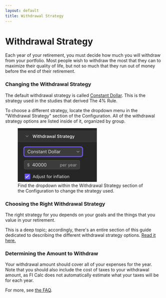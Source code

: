 ```yaml
---
layout: default
title: Withdrawal Strategy
---
```


# Withdrawal Strategy

Each year of your retirement, you must decide how much you will withdraw from
your portfolio. Most people wish to withdraw the most that they can to maximize
their quality of life, but not so much that they run out of money before the end
of their retirement.

### Changing the Withdrawal Strategy

The default withdrawal strategy is called
[Constant Dollar](../../withdrawal-strategies/constant-dollar). This is the
strategy used in the studies that derived The 4% Rule.

To choose a different strategy, locate the dropdown menu in the "Withdrawal
Strategy" section of the Configuration. All of the withdrawal strategy options
are listed inside of it, organized by group.

<figure>
    <img width="253px" src="/images/configuration-withdrawal-strategy-dropdown.jpg" alt="The dropdown used to change the selected withdrawal strategy.">
    <figcaption>Find the dropdown within the Withdrawal Strategy section of the Configuration to change the strategy used.</figcaption>
</figure>

### Choosing the Right Withdrawal Strategy

The right strategy for you depends on your goals and the things that you value
in your retirement.

This is a deep topic; accordingly, there's an entire section of this guide
dedicated to describing the different withdrawal strategy options.
[Read it here.](../../withdrawal-strategies/)

### Determining the Amount to Withdraw

Your withdrawal amount should cover all of your expenses for the year. Note that
you should also include the cost of taxes to your withdrawal amount, as FI Calc
does not automatically estimate what your taxes will be for each year.

For more, see [the FAQ](/other/faq/#how-do-i-factor-in-taxes%3F).

